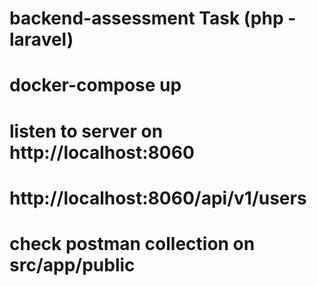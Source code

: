 #  backend-assessment Task (php -laravel)

#  docker-compose up

#  listen to server on http://localhost:8060

# http://localhost:8060/api/v1/users

# check postman collection on src/app/public